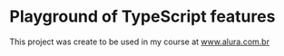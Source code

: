 # Playground of TypeScript features

This project was create to be used in my course at www.alura.com.br